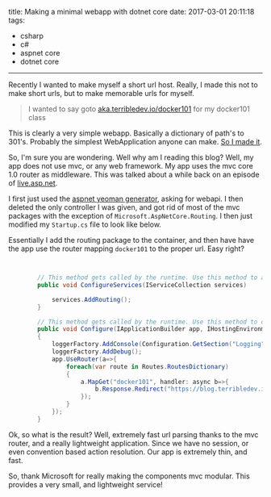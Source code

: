 title: Making a minimal webapp with dotnet core
date: 2017-03-01 20:11:18
tags:
  - csharp
  - c#
  - aspnet core
  - dotnet core
---


Recently I wanted to make myself a short url host. Really, I made this not to make short urls, but to make memorable urls for myself.

<!-- more -->

> I wanted to say goto [aka.terribledev.io/docker101](https://aka.terribledev.io/docker101) for my docker101 class


This is clearly a very simple webapp. Basically a dictionary of path's to 301's. Probably the simplest WebApplication anyone can make. [So I made it](https://github.com/terribledev/aka.terribledev.io).

So, I'm sure you are wondering. Well why am I reading this blog? Well, my app does not use mvc, or any web framework. My app uses the mvc core 1.0 router as middleware. This was talked about a while back on an episode of [live.asp.net](https://live.asp.net).

I first just used the [aspnet yeoman generator](https://www.npmjs.com/package/generator-aspnet), asking for webapi. I then deleted the only controller I was given, and got rid of most of the mvc packages with the exception of `Microsoft.AspNetCore.Routing`. I then just modified my `Startup.cs` file to look like below.

Essentially I add the routing package to the container, and then have have the app use the router mapping `docker101` to the proper url. Easy right?



```csharp


        // This method gets called by the runtime. Use this method to add services to the container.
        public void ConfigureServices(IServiceCollection services)

            services.AddRouting();
        }

        // This method gets called by the runtime. Use this method to configure the HTTP request pipeline.
        public void Configure(IApplicationBuilder app, IHostingEnvironment env, ILoggerFactory loggerFactory)
        {
            loggerFactory.AddConsole(Configuration.GetSection("Logging"));
            loggerFactory.AddDebug();
            app.UseRouter(a=>{
                foreach(var route in Routes.RoutesDictionary)
                {
                    a.MapGet("docker101", handler: async b=>{
                        b.Response.Redirect("https://blog.terribledev.io/Getting-started-with-docker-containers/", true);
                    });
                }
            });
        }

```

Ok, so what is the result? Well, extremely fast url parsing thanks to the mvc router, and a really lightweight application. Since we have no session, or even convention based action resolution. Our app is extremely thin, and fast.


So, thank Microsoft for really making the components mvc modular. This provides a very small, and lightweight service!